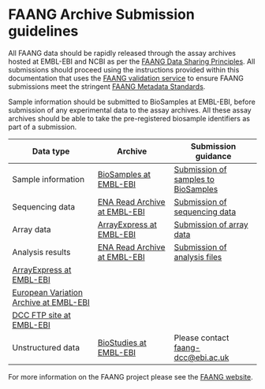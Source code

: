 # FAANG Archive Submission guidelines

All FAANG data should be rapidly released through the assay archives hosted at 
EMBL-EBI and NCBI as per the [FAANG Data Sharing Principles](
http://www.faang.org/data-share-principle). All submissions should 
proceed using the instructions provided within this documentation that uses the 
[FAANG validation service](https://data.faang.org/validation/samples) to ensure FAANG submissions 
meet the stringent [FAANG Metadata Standards](https://data.faang.org/ruleset/samples#standard).

Sample information should be submitted to BioSamples at EMBL-EBI, before 
submission of any experimental data to the assay archives. All these assay 
archives should be able to take the pre-registered biosample identifiers as 
part of a submission.

Data type | Archive | Submission guidance
------------ | ------------- | ------------
Sample information | [BioSamples at EMBL-EBI](https://www.ebi.ac.uk/biosamples/)  | [Submission of samples to BioSamples]()
Sequencing data | [ENA Read Archive at EMBL-EBI](https://www.ebi.ac.uk/ena/submit)  | [Submission of sequencing data]()
Array data | [ArrayExpress at EMBL-EBI](https://www.ebi.ac.uk/arrayexpress/) | [Submission of array data]() 
Analysis results | [ENA Read Archive at EMBL-EBI](https://www.ebi.ac.uk/ena/submit)| [Submission of analysis files]()
| [ArrayExpress at EMBL-EBI](https://www.ebi.ac.uk/biosamples/) |
| [European Variation Archive at EMBL-EBI](https://www.ebi.ac.uk/eva/) |
| [DCC FTP site at EMBL-EBI](http://ftp.faang.ebi.ac.uk/ftp/) |
Unstructured data | [BioStudies at EMBL-EBI](http://www.ebi.ac.uk/biostudies/) | Please contact [faang-dcc@ebi.ac.uk](mailto:faang-dcc@ebi.ac.uk)

For more information on the FAANG project please see the [FAANG website](https://www.faang.org/).
